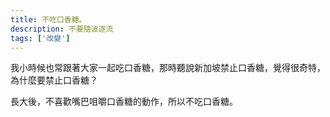 ```yaml
---
title: 不吃口香糖。
description: 不要隨波逐流
tags: ['改變']
---
```

我小時候也常跟著大家一起吃口香糖，那時聽說新加坡禁止口香糖，覺得很奇特，為什麼要禁止口香糖？

長大後，不喜歡嘴巴咀嚼口香糖的動作，所以不吃口香糖。
